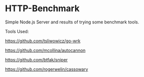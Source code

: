 # HTTP-Benchmark
 Simple Node.js Server and results of trying some benchmark tools.
 
 Tools Used:
 
 https://github.com/tsliwowicz/go-wrk
 
 https://github.com/mcollina/autocannon
 
 https://github.com/btfak/sniper
 
 https://github.com/rogerwelin/cassowary

